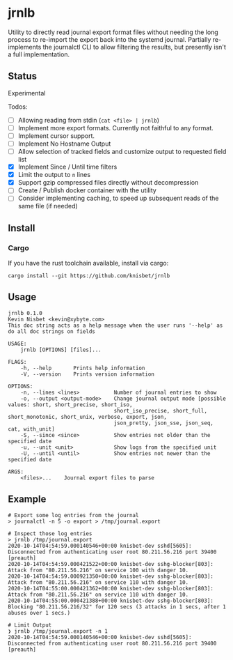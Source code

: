 # jrnlb
Utility to directly read journal export format files without needing the long process to re-import the export back into the systemd journal. Partially re-implements the journalctl CLI to allow filtering the results, but presently isn't a full implementation.

## Status
Experimental

Todos:
- [ ] Allowing reading from stdin (`cat <file> | jrnlb`)
- [ ] Implement more export formats. Currently not faithful to any format.
- [ ] Implement cursor support.
- [ ] Implement No Hostname Output
- [ ] Allow selection of tracked fields and customize output to requested field list
- [x] Implement Since / Until time filters
- [x] Limit the output to `n` lines
- [x] Support gzip compressed files directly without decompression
- [ ] Create / Publish docker container with the utility
- [ ] Consider implementing caching, to speed up subsequent reads of the same file (if needed)

## Install
### Cargo
If you have the rust toolchain available, install via cargo:

`cargo install --git https://github.com/knisbet/jrnlb`

## Usage
```
jrnlb 0.1.0
Kevin Nisbet <kevin@xybyte.com>
This doc string acts as a help message when the user runs '--help' as do all doc strings on fields

USAGE:
    jrnlb [OPTIONS] [files]...

FLAGS:
    -h, --help       Prints help information
    -V, --version    Prints version information

OPTIONS:
    -n, --lines <lines>           Number of journal entries to show
    -o, --output <output-mode>    Change journal output mode [possible values: short, short_precise, short_iso,
                                  short_iso_precise, short_full, short_monotonic, short_unix, verbose, export, json,
                                  json_pretty, json_sse, json_seq, cat, with_unit]
    -S, --since <since>           Show entries not older than the specified date
    -u, --unit <unit>             Show logs from the specified unit
    -U, --until <until>           Show entries not newer than the specified date

ARGS:
    <files>...    Journal export files to parse
```

## Example
```
# Export some log entries from the journal
> journalctl -n 5 -o export > /tmp/journal.export    

# Inspect those log entries
> jrnlb /tmp/journal.export       
2020-10-14T04:54:59.000140546+00:00 knisbet-dev sshd[5605]: Disconnected from authenticating user root 80.211.56.216 port 39400 [preauth]
2020-10-14T04:54:59.000421522+00:00 knisbet-dev sshg-blocker[803]: Attack from "80.211.56.216" on service 100 with danger 10.
2020-10-14T04:54:59.000921350+00:00 knisbet-dev sshg-blocker[803]: Attack from "80.211.56.216" on service 110 with danger 10.
2020-10-14T04:55:00.000421362+00:00 knisbet-dev sshg-blocker[803]: Attack from "80.211.56.216" on service 110 with danger 10.
2020-10-14T04:55:00.000421388+00:00 knisbet-dev sshg-blocker[803]: Blocking "80.211.56.216/32" for 120 secs (3 attacks in 1 secs, after 1 abuses over 1 secs.)

# Limit Output
❯ jrnlb /tmp/journal.export -n 1
2020-10-14T04:54:59.000140546+00:00 knisbet-dev sshd[5605]: Disconnected from authenticating user root 80.211.56.216 port 39400 [preauth]

```

